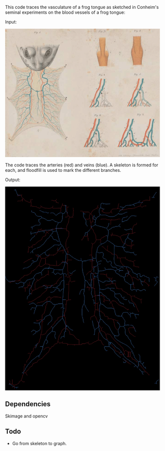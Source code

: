 This code traces the vasculature of a frog tongue as sketched in Conheim's seminal experiments on the blood vessels of a frog tongue:

Input:
<p align="center">
  <img src="https://github.com/IngeborgGjerde/frog-tongue-graph/blob/main/Reproduction-of-Cohnheims-seminal-experimental-work-on-the-embolic-process-in-the-frog.png">
</p>

The code traces the arteries (red) and veins (blue). A skeleton is formed for each, and floodfill is used to mark the different branches. 

Output:
<p align="center">
  <img src="https://github.com/IngeborgGjerde/frog-tongue-graph/blob/main/vasculature.jpg">
</p>

## Dependencies
Skimage and opencv

## Todo
- Go from skeleton to graph.
